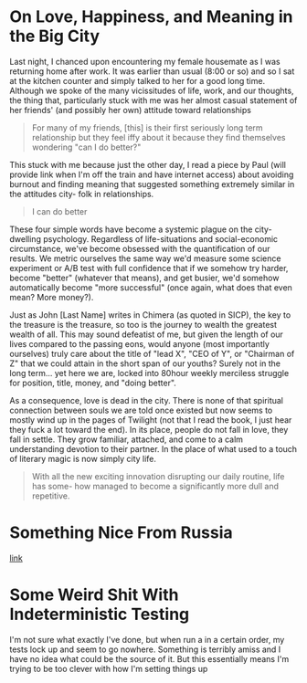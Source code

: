 On Love, Happiness, and Meaning in the Big City
=
Last night, I chanced upon encountering my female housemate as I was returning
home after work. It was earlier than usual (8:00 or so) and so I sat at the
kitchen counter and simply talked to her for a good long time. Although we spoke
of the many vicissitudes of life, work, and our thoughts, the thing that, 
particularly stuck with me was her almost casual statement of her friends' (and
possibly her own) attitude toward relationships

  > For many of my friends, [this] is their first seriously long term relationship
  > but they feel iffy about it because they find themselves wondering "can I do
  > better?"

This stuck with me because just the other day, I read a piece by Paul (will provide
link when I'm off the train and have internet access) about avoiding burnout and
finding meaning that suggested something extremely similar in the attitudes city-
folk in relationships.

  > I can do better

These four simple words have become a systemic plague on the city-dwelling psychology.
Regardless of life-situations and social-economic circumstance, we've become obsessed
with the quantification of our results. We metric ourselves the same way we'd measure
some science experiment or A/B test with full confidence that if we somehow try harder,
become "better" (whatever that means), and get busier, we'd somehow automatically
become "more successful" (once again, what does that even mean? More money?).

Just as John [Last Name] writes in Chimera (as quoted in SICP), the key to the treasure
is the treasure, so too is the journey to wealth the greatest wealth of all. This may
sound defeatist of me, but given the length of our lives compared to the passing eons,
would anyone (most importantly ourselves) truly care about the title of "lead X", "CEO
of Y", or "Chairman of Z" that we could attain in the short span of our youths? Surely
not in the long term... yet here we are, locked into 80hour weekly merciless struggle
for position, title, money, and "doing better".

As a consequence, love is dead in the city. There is none of that spiritual connection
between souls we are told once existed but now seems to mostly wind up in the pages of
Twilight (not that I read the book, I just hear they fuck a lot toward the end). In its
place, people do not fall in love, they fall in settle. They grow familiar, attached,
and come to a calm understanding devotion to their partner. In the place of what used
to a touch of literary magic is now simply city life.

  > With all the new exciting innovation disrupting our daily routine, life has some-
  > how managed to become a significantly more dull and repetitive.

Something Nice From Russia
=
[link](http://kottke.org/13/05/tender-moments-caught-on-russian-dash-cams)

Some Weird Shit With Indeterministic Testing
=
I'm not sure what exactly I've done, but when run a in a certain order, my tests lock up
and seem to go nowhere. Something is terribly amiss and I have no idea what could be the
source of it. But this essentially means I'm trying to be too clever with how I'm setting
things up